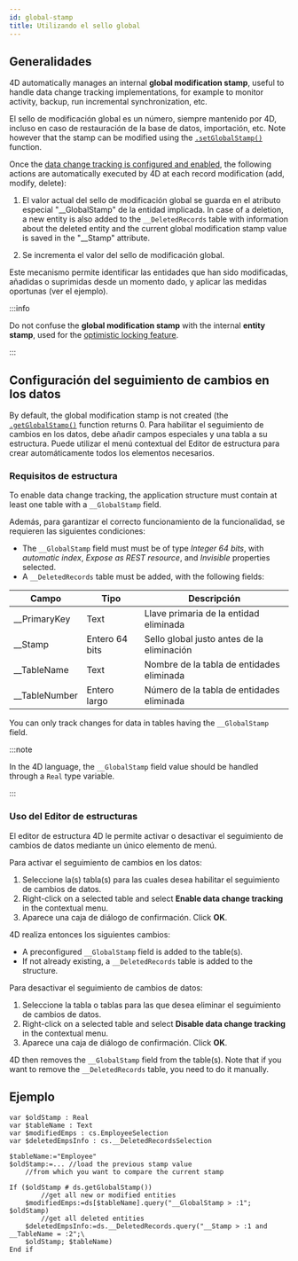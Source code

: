 ```yaml
---
id: global-stamp
title: Utilizando el sello global
---
```


## Generalidades

4D automatically manages an internal **global modification stamp**, useful to handle data change tracking implementations, for example to monitor activity, backup, run incremental synchronization, etc.

El sello de modificación global es un número, siempre mantenido por 4D, incluso en caso de restauración de la base de datos, importación, etc. Note however that the stamp can be modified using the [`.setGlobalStamp()`](../API/DataStoreClass.md#setglobalstamp) function.

Once the [data change tracking is configured and enabled](#configuring-data-change-tracking), the following actions are automatically executed by 4D at each record modification (add, modify, delete):

1. El valor actual del sello de modificación global se guarda en el atributo especial "__GlobalStamp" de la entidad implicada.
   In case of a deletion, a new entity is also added to the `__DeletedRecords` table with information about the deleted entity and the current global modification stamp value is saved in the "__Stamp" attribute.

2. Se incrementa el valor del sello de modificación global.

Este mecanismo permite identificar las entidades que han sido modificadas, añadidas o suprimidas desde un momento dado, y aplicar las medidas oportunas (ver el ejemplo).

:::info

Do not confuse the **global modification stamp** with the internal **entity stamp**, used for the [optimistic locking feature](entities.md#automatic-optimistic-lock).

:::

## Configuración del seguimiento de cambios en los datos

By default, the global modification stamp is not created (the [`.getGlobalStamp()`](../API/DataStoreClass.md#getglobalstamp) function returns 0. Para habilitar el seguimiento de cambios en los datos, debe añadir campos especiales y una tabla a su estructura. Puede utilizar el menú contextual del Editor de estructura para crear automáticamente todos los elementos necesarios.

### Requisitos de estructura

To enable data change tracking, the application structure must contain at least one table with a `__GlobalStamp` field.

Además, para garantizar el correcto funcionamiento de la funcionalidad, se requieren las siguientes condiciones:

- The `__GlobalStamp` field must must be of type _Integer 64 bits_, with _automatic index_, _Expose as REST resource_, and _Invisible_ properties selected.
- A `__DeletedRecords` table must be added, with the following fields:

| Campo                                                   | Tipo           | Descripción                                |
| ------------------------------------------------------- | -------------- | ------------------------------------------ |
| __PrimaryKey  | Text           | Llave primaria de la entidad eliminada     |
| __Stamp       | Entero 64 bits | Sello global justo antes de la eliminación |
| __TableName   | Text           | Nombre de la tabla de entidades eliminada  |
| __TableNumber | Entero largo   | Número de la tabla de entidades eliminada  |

You can only track changes for data in tables having the `__GlobalStamp` field.

:::note

In the 4D language, the `__GlobalStamp` field value should be handled through a `Real` type variable.

:::

### Uso del Editor de estructuras

El editor de estructura 4D le permite activar o desactivar el seguimiento de cambios de datos mediante un único elemento de menú.

Para activar el seguimiento de cambios en los datos:

1. Seleccione la(s) tabla(s) para las cuales desea habilitar el seguimiento de cambios de datos.
2. Right-click on a selected table and select **Enable data change tracking** in the contextual menu.
3. Aparece una caja de diálogo de confirmación. Click **OK**.

4D realiza entonces los siguientes cambios:

- A preconfigured `__GlobalStamp` field is added to the table(s).
- If not already existing, a `__DeletedRecords` table is added to the structure.

Para desactivar el seguimiento de cambios de datos:

1. Seleccione la tabla o tablas para las que desea eliminar el seguimiento de cambios de datos.
2. Right-click on a selected table and select **Disable data change tracking** in the contextual menu.
3. Aparece una caja de diálogo de confirmación. Click **OK**.

4D then removes the `__GlobalStamp` field from the table(s). Note that if you want to remove the `__DeletedRecords` table, you need to do it manually.

## Ejemplo

```4d
var $oldStamp : Real
var $tableName : Text
var $modifiedEmps : cs.EmployeeSelection
var $deletedEmpsInfo : cs.__DeletedRecordsSelection

$tableName:="Employee"
$oldStamp:=... //load the previous stamp value  
	//from which you want to compare the current stamp

If ($oldStamp # ds.getGlobalStamp())
		//get all new or modified entities
	$modifiedEmps:=ds[$tableName].query("__GlobalStamp > :1"; $oldStamp)
		//get all deleted entities
	$deletedEmpsInfo:=ds.__DeletedRecords.query("__Stamp > :1 and __TableName = :2";\
	$oldStamp; $tableName)
End if
```
